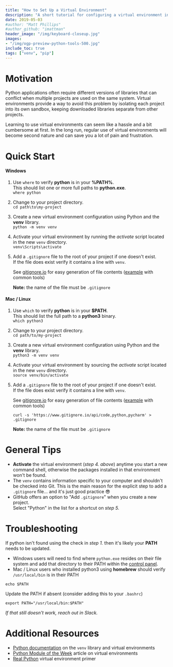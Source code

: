 ```yaml
---
title: "How to Set Up a Virtual Environment"
description: "A short tutorial for configuring a virtual environment in your Python project."
date: 2019-05-03
#author: "Matt Phillips"
#author_github: "imattman"
header_image: "/img/keyboard-closeup.jpg"
images:
- "/img/ogp-preview-python-tools-500.jpg"
include_toc: true
tags: ["venv", "pip"]
---
```


# Motivation

Python applications often require different versions of libraries that can conflict when multiple projects are used on the same system.  Virtual environments provide a way to avoid this problem by isolating each project into its own sandbox, keeping downloaded libraries separate from other projects.

Learning to use virtual environments can seem like a hassle and a bit cumbersome at first.  In the long run, regular use of virtual environments will become second nature and can save you a lot of pain and frustration.


# Quick Start

#### Windows

  1. Use `where` to verify **python** is in your **%PATH%**.  
  This should list one or more full paths to **python.exe**.  
    ```
    where python
    ```
  2. Change to your project directory.  
    ```
    cd path\to\my-project
    ```
  3. Create a new virtual environment configuration using Python and the **venv** library.  
    ```
    python -m venv venv
    ```
  4. Activate your virtual environment by running the _activate_ script located in the new `venv` directory.  
    ```
    venv\Scripts\activate
    ```
  5. Add a `.gitignore` file to the root of your project if one doesn't exist.  
     If the file does exist verify it contains a line with `venv`.  
    
     See [gitignore.io][gitignore] for easy generation of file contents ([example][gitignore_example] with common tools)  
    
     **Note:** the name of the file must be `.gitignore`


#### Mac / Linux

  1. Use `which` to verify **python** is in your **$PATH**.  
  This should list the full path to a **python3** binary.  
    ```
    which python3
    ```
  2. Change to your project directory.  
    ```
    cd path/to/my-project
    ```
  3. Create a new virtual environment configuration using Python and the **venv** library.  
    ```
    python3 -m venv venv
    ```
  4. Activate your virtual environment by sourcing the _activate_ script located in the new `venv` directory.  
    ```
    source venv/bin/activate
    ```
  5. Add a `.gitignore` file to the root of your project if one doesn't exist.  
     If the file does exist verify it contains a line with `venv`.  
    
     See [gitignore.io][gitignore] for easy generation of file contents ([example][gitignore_example] with common tools)  
     ```
     curl -s 'https://www.gitignore.io/api/code,python,pycharm' > .gitignore
     ```
    
     **Note:** the name of the file must be `.gitignore`  

# General Tips

  * **Activate** the virtual environment (_step 4. above_) anytime you start a new command shell, otherwise the packages installed in that environment won't be found.
  * The `venv` contains information specific to your computer and shouldn't be checked into Git.  This is the main reason for the explicit step to add a `.gitignore` file... and it's just good practice :sunglasses:
  * GitHub offers an option to "Add `.gitignore`" when you create a new project.  
    Select "Python" in the list for a shortcut on _step 5._

# Troubleshooting

If python isn't found using the check in _step 1._ then it's likely your **PATH** needs to be updated.

  * Windows users will need to find where `python.exe` resides on their file system and add that directory to their PATH within the [control panel][win_env_path].
  * Mac / Linux users who installed python3 using **homebrew** should verify `/usr/local/bin` is in their PATH  
  ```
  echo $PATH
  ```  
  Update the PATH if absent (consider adding this to your `.bashrc`)  
  ```
  export PATH="/usr/local/bin:$PATH"
  ```  
  _If that still doesn't work, reach out in Slack._


# Additional Resources

  * [Python documentation][python_docs] on the `venv` library and virtual environments
  * [Python Module of the Week][pmotw] article on virtual environments
  * [Real Python][real_python] virtual environment primer



[gitignore]: https://www.gitignore.io/
[gitignore_example]: https://www.gitignore.io/api/code,python,pycharm
[win_env_path]: https://www.architectryan.com/2018/03/17/add-to-the-path-on-windows-10/
[python_docs]: https://docs.python.org/3/tutorial/venv.html
[pmotw]: https://pymotw.com/3/venv/
[real_python]: https://realpython.com/python-virtual-environments-a-primer/

